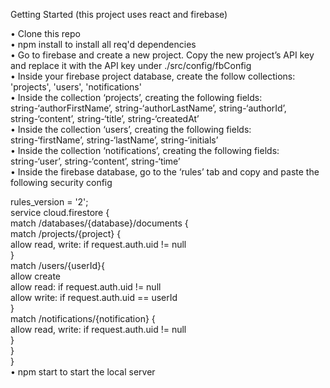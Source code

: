 Getting Started
(this project uses react and firebase)

•	Clone this repo </br>
•	npm install to install all req'd dependencies </br>
•	Go to firebase and create a new project. Copy the new project’s API key and replace it with the API key under ./src/config/fbConfig </br>
•	Inside your firebase project database, create the follow collections: 'projects', 'users', 'notifications' </br>
•	Inside the collection ‘projects’, creating the following fields: string-‘authorFirstName’, string-‘authorLastName’, string-‘authorId’, string-‘content’, string-‘title’, string-‘createdAt’ </br>
•	Inside the collection ‘users’, creating the following fields: string-‘firstName’, string-‘lastName’, string-‘initials’ </br>
•	Inside the collection ‘notifications’, creating the following fields: string-‘user’, string-‘content’, string-‘time’ </br>
•	Inside the firebase database, go to the ‘rules’ tab and copy and paste the following security config </br>

rules_version = '2'; </br>
service cloud.firestore { </br>
  match /databases/{database}/documents { </br>
    match /projects/{project} { </br>
      allow read, write: if request.auth.uid != null </br>
    } </br>
    match /users/{userId}{ </br>
      allow create </br>
      allow read: if request.auth.uid != null </br>
      allow write: if request.auth.uid == userId </br>
    } </br>
    match /notifications/{notification} { </br>
      allow read, write: if request.auth.uid != null </br>
    } </br>
  } </br>
}
</br>
•	npm start to start the local server 
